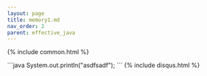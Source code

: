 ```yaml
---
layout: page
title: memory1.md
nav_order: 2
parent: effective_java
---
```

{% include common.html %}


<body>
```java
System.out.println("asdfsadf");
```
{% include disqus.html %}
</body>